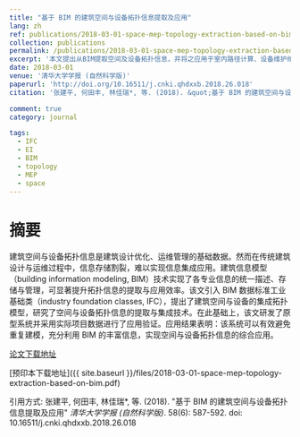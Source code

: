 ```yaml
---
title: "基于 BIM 的建筑空间与设备拓扑信息提取及应用"
lang: zh
ref: publications/2018-03-01-space-mep-topology-extraction-based-on-bim
collection: publications
permalink: /publications/2018-03-01-space-mep-topology-extraction-based-on-bim
excerpt: '本文提出从BIM提取空间及设备拓扑信息，并将之应用于室内路径计算、设备维护维修的方法'
date: 2018-03-01
venue: '清华大学学报 (自然科学版)'
paperurl: 'http://doi.org/10.16511/j.cnki.qhdxxb.2018.26.018'
citation: '张建平, 何田丰, 林佳瑞*, 等. (2018). &quot;基于 BIM 的建筑空间与设备拓扑信息提取及应用&quot; <i>清华大学学报 (自然科学版)</i>. 58(6): 587-592. doi: 10.16511/j.cnki.qhdxxb.2018.26.018'

comment: true
category: journal

tags: 
  - IFC
  - EI
  - BIM
  - topology
  - MEP
  - space
---
```



摘要
====

建筑空间与设备拓扑信息是建筑设计优化、运维管理的基础数据。然而在传统建筑设计与运维过程中，信息存储割裂，难以实现信息集成应用。建筑信息模型（building information modeling, BIM）技术实现了各专业信息的统一描述、存储与管理，可显著提升拓扑信息的提取与应用效率。该文引入 BIM 数据标准工业基础类（industry foundation classes, IFC），提出了建筑空间与设备的集成拓扑模型，研究了空间与设备拓扑信息的提取与集成技术。在此基础上，该文研发了原型系统并采用实际项目数据进行了应用验证。应用结果表明：该系统可以有效避免重复建模，充分利用 BIM 的丰富信息，实现空间与设备拓扑信息的综合应用。

[论文下载地址](http://doi.org/10.16511/j.cnki.qhdxxb.2018.26.018)

[预印本下载地址]({{ site.baseurl }}/files/2018-03-01-space-mep-topology-extraction-based-on-bim.pdf)

引用方式: 张建平, 何田丰, 林佳瑞*, 等. (2018). &quot;基于 BIM 的建筑空间与设备拓扑信息提取及应用&quot; <i>清华大学学报 (自然科学版)</i>. 58(6): 587-592. doi: 10.16511/j.cnki.qhdxxb.2018.26.018